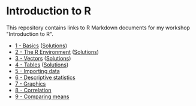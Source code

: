 Introduction to R
=================

This repository contains links to R Markdown documents for my workshop "Introduction to R".

- [1 - Basics](http://rpubs.com/cbrnr/R_1) ([Solutions](https://rpubs.com/cbrnr/R_1_Solutions))
- [2 - The R Environment](http://rpubs.com/cbrnr/R_2) ([Solutions](https://rpubs.com/cbrnr/R_2_Solutions))
- [3 - Vectors](http://rpubs.com/cbrnr/R_3) ([Solutions](https://rpubs.com/cbrnr/R_3_Solutions))
- [4 - Tables](http://rpubs.com/cbrnr/R_4) ([Solutions](https://rpubs.com/cbrnr/R_4_Solutions))
- [5 - Importing data](http://rpubs.com/cbrnr/R_5)
- [6 - Descriptive statistics](http://rpubs.com/cbrnr/R_6)
- [7 - Graphics](http://rpubs.com/cbrnr/R_7)
- [8 - Correlation](http://rpubs.com/cbrnr/R_8)
- [9 - Comparing means](http://rpubs.com/cbrnr/R_9)
